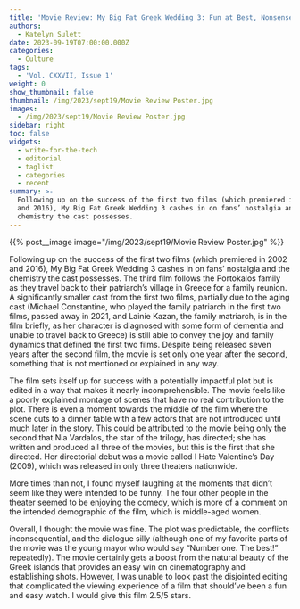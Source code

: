 ```yaml
---
title: 'Movie Review: My Big Fat Greek Wedding 3: Fun at Best, Nonsense at Worst'
authors:
  - Katelyn Sulett
date: 2023-09-19T07:00:00.000Z
categories:
  - Culture
tags:
  - 'Vol. CXXVII, Issue 1'
weight: 0
show_thumbnail: false
thumbnail: /img/2023/sept19/Movie Review Poster.jpg
images:
  - /img/2023/sept19/Movie Review Poster.jpg
sidebar: right
toc: false
widgets:
  - write-for-the-tech
  - editorial
  - taglist
  - categories
  - recent
summary: >-
  Following up on the success of the first two films (which premiered in 2002
  and 2016), My Big Fat Greek Wedding 3 cashes in on fans’ nostalgia and the
  chemistry the cast possesses.
---
```


{{% post__image image="/img/2023/sept19/Movie Review Poster.jpg" %}}

Following up on the success of the first two films (which premiered in 2002 and 2016), My Big Fat Greek Wedding 3 cashes in on fans’ nostalgia and the chemistry the cast possesses. The third film follows the Portokalos family as they travel back to their patriarch’s village in Greece for a family reunion. A significantly smaller cast from the first two films, partially due to the aging cast (Michael Constantine, who played the family patriarch in the first two films, passed away in 2021, and Lainie Kazan, the family matriarch, is in the film briefly, as her character is diagnosed with some form of dementia and unable to travel back to Greece) is still able to convey the joy and family dynamics that defined the first two films. Despite being released seven years after the second film, the movie is set only one year after the second, something that is not mentioned or explained in any way.

The film sets itself up for success with a potentially impactful plot but is edited in a way that makes it nearly incomprehensible. The movie feels like a poorly explained montage of scenes that have no real contribution to the plot. There is even a moment towards the middle of the film where the scene cuts to a dinner table with a few actors that are not introduced until much later in the story. This could be attributed to the movie being only the second that Nia Vardalos, the star of the trilogy, has directed; she has written and produced all three of the movies, but this is the first that she directed. Her directorial debut was a movie called I Hate Valentine’s Day (2009), which was released in only three theaters nationwide.

More times than not, I found myself laughing at the moments that didn’t seem like they were intended to be funny. The four other people in the theater seemed to be enjoying the comedy, which is more of a comment on the intended demographic of the film, which is middle-aged women.

Overall, I thought the movie was fine. The plot was predictable, the conflicts inconsequential, and the dialogue silly (although one of my favorite parts of the movie was the young mayor who would say “Number one. The best!” repeatedly). The movie certainly gets a boost from the natural beauty of the Greek islands that provides an easy win on cinematography and establishing shots. However, I was unable to look past the disjointed editing that complicated the viewing experience of a film that should’ve been a fun and easy watch. I would give this film 2.5/5 stars.
